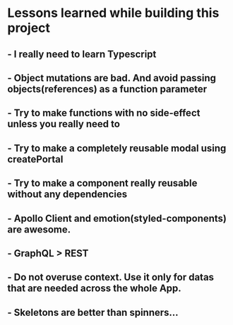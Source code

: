 # Lessons learned while building this project

## - I really need to learn Typescript

## - Object mutations are bad. And avoid passing objects(references) as a function parameter

## - Try to make functions with no side-effect unless you really need to

## - Try to make a completely reusable modal using createPortal

## - Try to make a component really reusable without any dependencies

## - Apollo Client and emotion(styled-components) are awesome.

## - GraphQL > REST

## - Do not overuse context. Use it only for datas that are needed across the whole App.

## - Skeletons are better than spinners...
